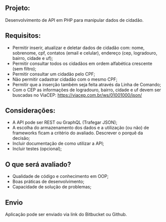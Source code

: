 ## Projeto:

Desenvolvimento de API em PHP para manipular dados de cidadão.
 
## Requisitos:

- Permitir inserir, atualizar e deletar dados de cidadão com: nome, sobrenome, cpf, contatos (email e celular), endereço (cep, logradouro, bairro, cidade e uf);
- Permitir consultar todos os cidadãos em ordem alfabética crescente (sem filtro);
- Permitir consultar um cidadão pelo CPF;
- Não permitir cadastrar cidadão com o mesmo CPF;
- Permitir que a inserção também seja feita através da Linha de Comando;
- Com o CEP as informações de logradouro, bairro, cidade e uf devem ser buscadas no ViaCEP: https://viacep.com.br/ws/01001000/json/
 
## Considerações:

- A API pode ser REST ou GraphQL (Trafegar JSON);
- A escolha do armazenamento dos dados e a utilização (ou não) de frameworks ficam a critério do avaliado. Descrever o porquê da decisão;
- Incluir documentação de como utilizar a API;
- Incluir testes (opcional);
 
## O que será avaliado?

- Qualidade de código e conhecimento em OOP;
- Boas práticas de desenvolvimento;
- Capacidade de solução de problemas;


## Envio

Aplicação pode ser enviado via link do Bitbucket ou Github.
